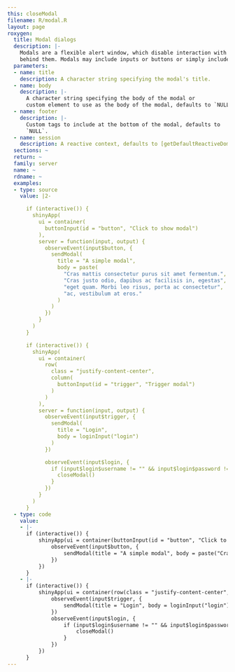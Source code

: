 ```yaml
---
this: closeModal
filename: R/modal.R
layout: page
roxygen:
  title: Modal dialogs
  description: |-
    Modals are a flexible alert window, which disable interaction with the page
    behind them. Modals may include inputs or buttons or simply include text.
  parameters:
  - name: title
    description: A character string specifying the modal's title.
  - name: body
    description: |-
      A character string specifying the body of the modal or
      custom element to use as the body of the modal, defaults to `NULL`.
  - name: footer
    description: |-
      Custom tags to include at the bottom of the modal, defaults to
      `NULL`.
  - name: session
    description: A reactive context, defaults to [getDefaultReactiveDomain()](/yonder/0.0.5/getDefaultReactiveDomain().html).
  sections: ~
  return: ~
  family: server
  name: ~
  rdname: ~
  examples:
  - type: source
    value: |2-

      if (interactive()) {
        shinyApp(
          ui = container(
            buttonInput(id = "button", "Click to show modal")
          ),
          server = function(input, output) {
            observeEvent(input$button, {
              sendModal(
                title = "A simple modal",
                body = paste(
                  "Cras mattis consectetur purus sit amet fermentum.",
                  "Cras justo odio, dapibus ac facilisis in, egestas",
                  "eget quam. Morbi leo risus, porta ac consectetur",
                  "ac, vestibulum at eros."
                )
              )
            })
          }
        )
      }

      if (interactive()) {
        shinyApp(
          ui = container(
            row(
              class = "justify-content-center",
              column(
                buttonInput(id = "trigger", "Trigger modal")
              )
            )
          ),
          server = function(input, output) {
            observeEvent(input$trigger, {
              sendModal(
                title = "Login",
                body = loginInput("login")
              )
            })

            observeEvent(input$login, {
              if (input$login$username != "" && input$login$password != "") {
                closeModal()
              }
            })
          }
        )
      }
  - type: code
    value:
    - |-
      if (interactive()) {
          shinyApp(ui = container(buttonInput(id = "button", "Click to show modal")), server = function(input, output) {
              observeEvent(input$button, {
                  sendModal(title = "A simple modal", body = paste("Cras mattis consectetur purus sit amet fermentum.", "Cras justo odio, dapibus ac facilisis in, egestas", "eget quam. Morbi leo risus, porta ac consectetur", "ac, vestibulum at eros."))
              })
          })
      }
    - |-
      if (interactive()) {
          shinyApp(ui = container(row(class = "justify-content-center", column(buttonInput(id = "trigger", "Trigger modal")))), server = function(input, output) {
              observeEvent(input$trigger, {
                  sendModal(title = "Login", body = loginInput("login"))
              })
              observeEvent(input$login, {
                  if (input$login$username != "" && input$login$password != "") {
                      closeModal()
                  }
              })
          })
      }
---
```

